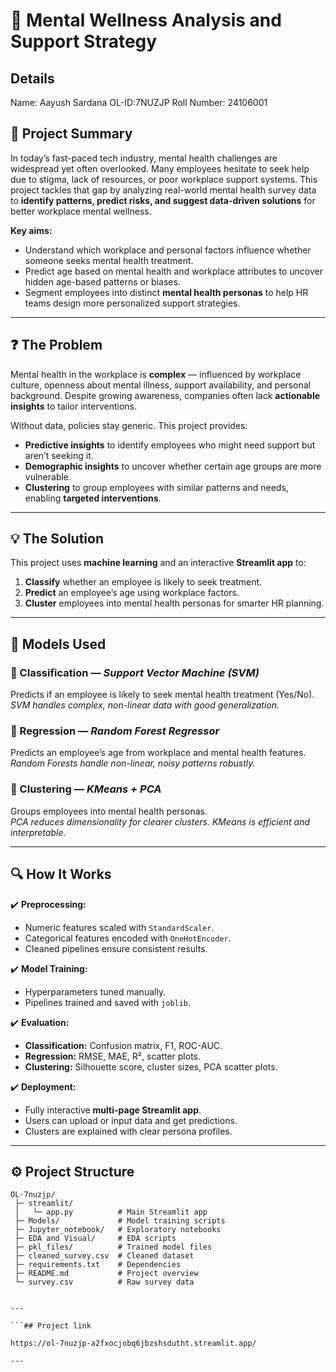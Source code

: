 # 🧠 Mental Wellness Analysis and Support Strategy

## Details

Name: Aayush Sardana
OL-ID:7NUZJP
Roll Number: 24106001


## 📌 Project Summary

In today’s fast-paced tech industry, mental health challenges are widespread yet often overlooked. Many employees hesitate to seek help due to stigma, lack of resources, or poor workplace support systems. This project tackles that gap by analyzing real-world mental health survey data to **identify patterns, predict risks, and suggest data-driven solutions** for better workplace mental wellness.

**Key aims:**
- Understand which workplace and personal factors influence whether someone seeks mental health treatment.
- Predict age based on mental health and workplace attributes to uncover hidden age-based patterns or biases.
- Segment employees into distinct **mental health personas** to help HR teams design more personalized support strategies.

---

## ❓ The Problem

Mental health in the workplace is **complex** — influenced by workplace culture, openness about mental illness, support availability, and personal background. Despite growing awareness, companies often lack **actionable insights** to tailor interventions.

Without data, policies stay generic. This project provides:
- **Predictive insights** to identify employees who might need support but aren’t seeking it.
- **Demographic insights** to uncover whether certain age groups are more vulnerable.
- **Clustering** to group employees with similar patterns and needs, enabling **targeted interventions**.

---

## 💡 The Solution

This project uses **machine learning** and an interactive **Streamlit app** to:
1. **Classify** whether an employee is likely to seek treatment.
2. **Predict** an employee’s age using workplace factors.
3. **Cluster** employees into mental health personas for smarter HR planning.

---

## 🤖 Models Used

### 🎯 Classification — *Support Vector Machine (SVM)*
Predicts if an employee is likely to seek mental health treatment (Yes/No).  
*SVM handles complex, non-linear data with good generalization.*

### 📏 Regression — *Random Forest Regressor*
Predicts an employee’s age from workplace and mental health features.  
*Random Forests handle non-linear, noisy patterns robustly.*

### 🧩 Clustering — *KMeans + PCA*
Groups employees into mental health personas.  
*PCA reduces dimensionality for clearer clusters. KMeans is efficient and interpretable.*

---

## 🔍 How It Works

✔️ **Preprocessing:**  
- Numeric features scaled with `StandardScaler`.  
- Categorical features encoded with `OneHotEncoder`.  
- Cleaned pipelines ensure consistent results.

✔️ **Model Training:**  
- Hyperparameters tuned manually.
- Pipelines trained and saved with `joblib`.

✔️ **Evaluation:**  
- **Classification:** Confusion matrix, F1, ROC-AUC.  
- **Regression:** RMSE, MAE, R², scatter plots.  
- **Clustering:** Silhouette score, cluster sizes, PCA scatter plots.

✔️ **Deployment:**  
- Fully interactive **multi-page Streamlit app**.
- Users can upload or input data and get predictions.
- Clusters are explained with clear persona profiles.

---

## ⚙️ Project Structure

```plaintext
OL-7nuzjp/
 ├─ streamlit/
 │   └─ app.py          # Main Streamlit app
 ├─ Models/             # Model training scripts
 ├─ Jupyter_notebook/   # Exploratory notebooks
 ├─ EDA and Visual/     # EDA scripts
 ├─ pkl_files/          # Trained model files
 ├─ cleaned_survey.csv  # Cleaned dataset
 ├─ requirements.txt    # Dependencies
 ├─ README.md           # Project overview
 └─ survey.csv          # Raw survey data


---

```## Project link

https://ol-7nuzjp-a2fxocjobq6jbzshsdutht.streamlit.app/

---
